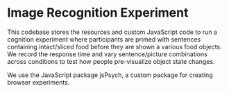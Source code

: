 # Image Recognition Experiment
This codebase stores the resources and custom JavaScript code to run a cognition experiment where participants are primed with sentences containing intact/sliced food before they are shown a various food objects. We record the response time and vary sentence/picture combinations across conditions to test how people pre-visualize object state changes.   

We use the JavaScript package jsPsych, a custom package for creating browser experiments.
